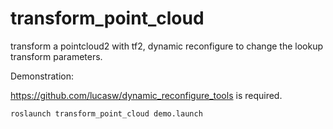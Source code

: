 # transform_point_cloud

transform a pointcloud2 with tf2, dynamic reconfigure to change the lookup transform parameters.

Demonstration:

https://github.com/lucasw/dynamic_reconfigure_tools is required.

```
roslaunch transform_point_cloud demo.launch
```
